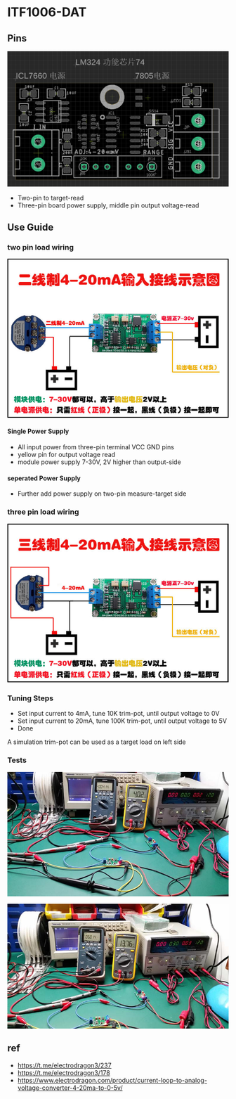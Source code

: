 
# ITF1006-DAT


## Pins 

![](57-42-14-20-02-2023.png)

- Two-pin to target-read
- Three-pin board power supply, middle pin output voltage-read

## Use Guide 

### two pin load wiring 
![](55-25-16-26-06-2023.png)

#### Single Power Supply 
- All input power from three-pin terminal VCC GND pins 
- yellow pin for output voltage read
- module power supply 7-30V, 2V higher than output-side


#### seperated Power Supply 
- Further add power supply on two-pin measure-target side 

### three pin load wiring

![](12-34-16-26-06-2023.png)


### Tuning Steps 
- Set input current to 4mA,  tune 10K  trim-pot, until output voltage to 0V
- Set input current to 20mA, tune 100K trim-pot, until output voltage to 5V
- Done 

A simulation trim-pot can be used as a target load on left side 


### Tests 
![](58-34-16-26-06-2023.png)

![](08-35-16-26-06-2023.png)


## ref 

- https://t.me/electrodragon3/237
- https://t.me/electrodragon3/178
- https://www.electrodragon.com/product/current-loop-to-analog-voltage-converter-4-20ma-to-0-5v/
